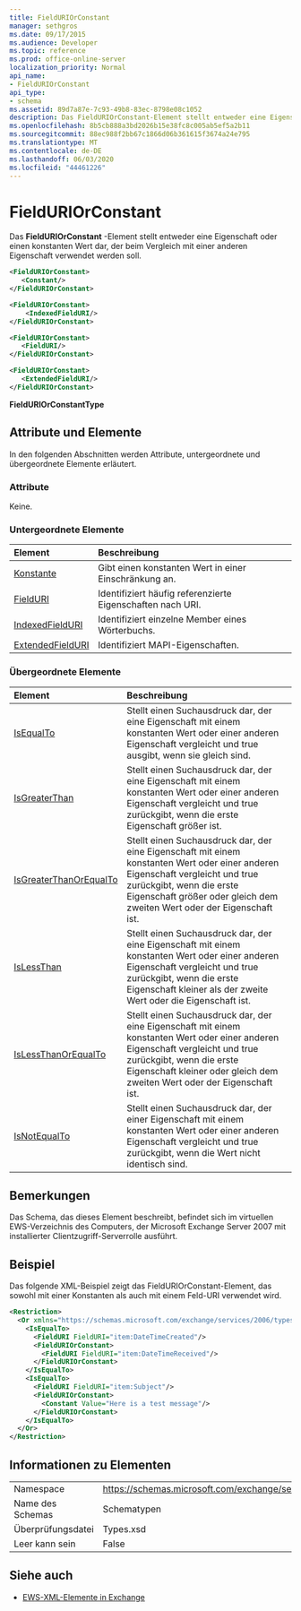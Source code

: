 ```yaml
---
title: FieldURIOrConstant
manager: sethgros
ms.date: 09/17/2015
ms.audience: Developer
ms.topic: reference
ms.prod: office-online-server
localization_priority: Normal
api_name:
- FieldURIOrConstant
api_type:
- schema
ms.assetid: 89d7a87e-7c93-49b8-83ec-8798e08c1052
description: Das FieldURIOrConstant-Element stellt entweder eine Eigenschaft oder einen konstanten Wert dar, der beim Vergleich mit einer anderen Eigenschaft verwendet werden soll.
ms.openlocfilehash: 8b5cb888a3bd2026b15e38fc8c005ab5ef5a2b11
ms.sourcegitcommit: 88ec988f2bb67c1866d06b361615f3674a24e795
ms.translationtype: MT
ms.contentlocale: de-DE
ms.lasthandoff: 06/03/2020
ms.locfileid: "44461226"
---
```

# <a name="fielduriorconstant"></a>FieldURIOrConstant

Das **FieldURIOrConstant** -Element stellt entweder eine Eigenschaft oder einen konstanten Wert dar, der beim Vergleich mit einer anderen Eigenschaft verwendet werden soll. 
  
```xml
<FieldURIOrConstant>
   <Constant/>
</FieldURIOrConstant>
```

```xml
<FieldURIOrConstant>
    <IndexedFieldURI/> 
</FieldURIOrConstant>
```

```xml
<FieldURIOrConstant>
   <FieldURI/>
</FieldURIOrConstant>
```

```xml
<FieldURIOrConstant>
   <ExtendedFieldURI/> 
</FieldURIOrConstant>
```

**FieldURIOrConstantType**

## <a name="attributes-and-elements"></a>Attribute und Elemente

In den folgenden Abschnitten werden Attribute, untergeordnete und übergeordnete Elemente erläutert.
  
### <a name="attributes"></a>Attribute

Keine.
  
### <a name="child-elements"></a>Untergeordnete Elemente

|**Element**|**Beschreibung**|
|:-----|:-----|
|[Konstante](constant.md) <br/> |Gibt einen konstanten Wert in einer Einschränkung an.  <br/> |
|[FieldURI](fielduri.md) <br/> |Identifiziert häufig referenzierte Eigenschaften nach URI.  <br/> |
|[IndexedFieldURI](indexedfielduri.md) <br/> |Identifiziert einzelne Member eines Wörterbuchs.  <br/> |
|[ExtendedFieldURI](extendedfielduri.md) <br/> |Identifiziert MAPI-Eigenschaften.  <br/> |
   
### <a name="parent-elements"></a>Übergeordnete Elemente

|**Element**|**Beschreibung**|
|:-----|:-----|
|[IsEqualTo](isequalto.md) <br/> |Stellt einen Suchausdruck dar, der eine Eigenschaft mit einem konstanten Wert oder einer anderen Eigenschaft vergleicht und true ausgibt, wenn sie gleich sind.  <br/> |
|[IsGreaterThan](isgreaterthan.md) <br/> |Stellt einen Suchausdruck dar, der eine Eigenschaft mit einem konstanten Wert oder einer anderen Eigenschaft vergleicht und true zurückgibt, wenn die erste Eigenschaft größer ist.  <br/> |
|[IsGreaterThanOrEqualTo](isgreaterthanorequalto.md) <br/> |Stellt einen Suchausdruck dar, der eine Eigenschaft mit einem konstanten Wert oder einer anderen Eigenschaft vergleicht und true zurückgibt, wenn die erste Eigenschaft größer oder gleich dem zweiten Wert oder der Eigenschaft ist.  <br/> |
|[IsLessThan](islessthan.md) <br/> |Stellt einen Suchausdruck dar, der eine Eigenschaft mit einem konstanten Wert oder einer anderen Eigenschaft vergleicht und true zurückgibt, wenn die erste Eigenschaft kleiner als der zweite Wert oder die Eigenschaft ist.  <br/> |
|[IsLessThanOrEqualTo](islessthanorequalto.md) <br/> |Stellt einen Suchausdruck dar, der eine Eigenschaft mit einem konstanten Wert oder einer anderen Eigenschaft vergleicht und true zurückgibt, wenn die erste Eigenschaft kleiner oder gleich dem zweiten Wert oder der Eigenschaft ist.  <br/> |
|[IsNotEqualTo](isnotequalto.md) <br/> |Stellt einen Suchausdruck dar, der einer Eigenschaft mit einem konstanten Wert oder einer anderen Eigenschaft vergleicht und true zurückgibt, wenn die Wert nicht identisch sind.  <br/> |
   
## <a name="remarks"></a>Bemerkungen

Das Schema, das dieses Element beschreibt, befindet sich im virtuellen EWS-Verzeichnis des Computers, der Microsoft Exchange Server 2007 mit installierter Clientzugriff-Serverrolle ausführt.
  
## <a name="example"></a>Beispiel

Das folgende XML-Beispiel zeigt das FieldURIOrConstant-Element, das sowohl mit einer Konstanten als auch mit einem Feld-URI verwendet wird.
  
```xml
<Restriction>
  <Or xmlns="https://schemas.microsoft.com/exchange/services/2006/types">
    <IsEqualTo>
      <FieldURI FieldURI="item:DateTimeCreated"/>
      <FieldURIOrConstant>
        <FieldURI FieldURI="item:DateTimeReceived"/>
      </FieldURIOrConstant>
    </IsEqualTo>
    <IsEqualTo>
      <FieldURI FieldURI="item:Subject"/>
      <FieldURIOrConstant>
        <Constant Value="Here is a test message"/>
      </FieldURIOrConstant>
    </IsEqualTo>
  </Or>
</Restriction>
```

## <a name="element-information"></a>Informationen zu Elementen

|||
|:-----|:-----|
|Namespace  <br/> |https://schemas.microsoft.com/exchange/services/2006/types  <br/> |
|Name des Schemas  <br/> |Schematypen  <br/> |
|Überprüfungsdatei  <br/> |Types.xsd  <br/> |
|Leer kann sein  <br/> |False  <br/> |
   
## <a name="see-also"></a>Siehe auch

- [EWS-XML-Elemente in Exchange](ews-xml-elements-in-exchange.md)

